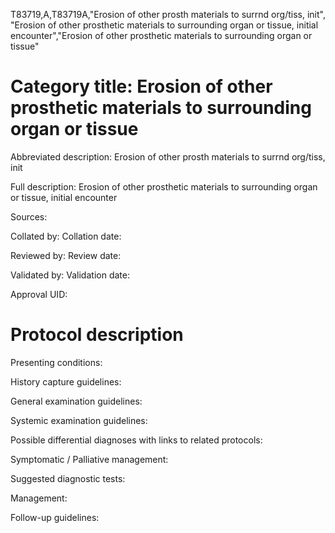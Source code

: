 T83719,A,T83719A,"Erosion of other prosth materials to surrnd org/tiss, init", "Erosion of other prosthetic materials to surrounding organ or tissue, initial encounter","Erosion of other prosthetic materials to surrounding organ or tissue"
# Category title: Erosion of other prosthetic materials to surrounding organ or tissue

Abbreviated description: Erosion of other prosth materials to surrnd org/tiss, init

Full description: Erosion of other prosthetic materials to surrounding organ or tissue, initial encounter

Sources:

Collated by:
Collation date:

Reviewed by:
Review date:

Validated by:
Validation date:

Approval UID:

# Protocol description

Presenting conditions:

History capture guidelines:

General examination guidelines:

Systemic examination guidelines:

Possible differential diagnoses with links to related protocols:

Symptomatic / Palliative management:

Suggested diagnostic tests:

Management:

Follow-up guidelines:
